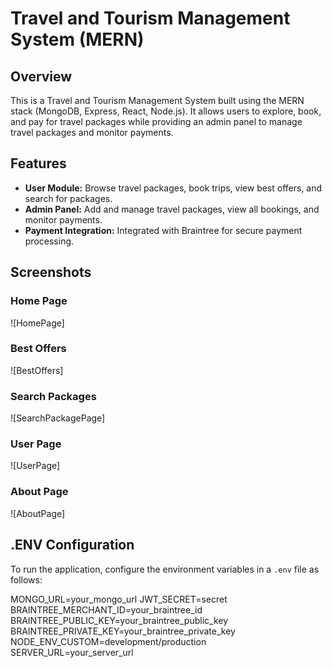 # Travel and Tourism Management System (MERN)

## Overview

This is a Travel and Tourism Management System built using the MERN stack (MongoDB, Express, React, Node.js). It allows users to explore, book, and pay for travel packages while providing an admin panel to manage travel packages and monitor payments.

## Features

- **User Module:** Browse travel packages, book trips, view best offers, and search for packages.
- **Admin Panel:** Add and manage travel packages, view all bookings, and monitor payments.
- **Payment Integration:** Integrated with Braintree for secure payment processing.

## Screenshots

### Home Page
![HomePage]
### Best Offers
![BestOffers]
### Search Packages
![SearchPackagePage]
### User Page
![UserPage]
### About Page
![AboutPage]
## .ENV Configuration

To run the application, configure the environment variables in a `.env` file as follows:

MONGO_URL=your_mongo_url JWT_SECRET=secret 
BRAINTREE_MERCHANT_ID=your_braintree_id 
BRAINTREE_PUBLIC_KEY=your_braintree_public_key 
BRAINTREE_PRIVATE_KEY=your_braintree_private_key 
NODE_ENV_CUSTOM=development/production 
SERVER_URL=your_server_url
